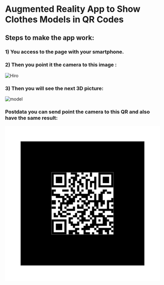# Augmented Reality App to Show Clothes Models in QR Codes

## Steps to make the app work:

### 1) You access to the page with your smartphone.

### 2) Then you point it the camera to this image :

![Hiro](https://upload.wikimedia.org/wikipedia/commons/4/48/Hiro_marker_ARjs.png?20171212180525)

### 3) Then you will see the next 3D picture:

![model](https://raw.githubusercontent.com/qanta/ar-fahsion/master/model.png?token=GHSAT0AAAAAABSOALEUVAQTO2GJSXK2RFSQYTZ3RMQ)

### Postdata you can send point the camera to this QR and also have the same result:

![QR](https://raw.githubusercontent.com/Angstromico/qr-reality/page/pattern-QR.png)

